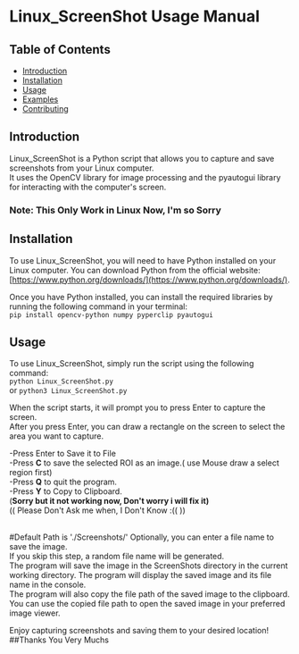 # Linux_ScreenShot Usage Manual

## Table of Contents
- [Introduction](#introduction)
- [Installation](#installation)
- [Usage](#usage)
- [Examples](#examples)
- [Contributing](#contributing)

## Introduction
Linux_ScreenShot is a Python script that allows you to capture and save screenshots from your Linux computer. <br>
It uses the OpenCV library for image processing and the pyautogui library for interacting with the computer's screen.<br>
### Note: This Only Work in Linux Now, I'm so Sorry

## Installation<br>
To use Linux_ScreenShot, you will need to have Python installed on your Linux computer. You can download Python from the official website:
<br>[https://www.python.org/downloads/](https://www.python.org/downloads/).

Once you have Python installed, you can install the required libraries by running the following command in your terminal:<br>
<code>pip install opencv-python numpy pyperclip pyautogui</code><br>

## Usage
To use Linux_ScreenShot, simply run the script using the following command:<br>
<code>python Linux_ScreenShot.py</code> <br>or <code>python3 Linux_ScreenShot.py</code><br>

When the script starts, it will prompt you to press Enter to capture the screen. <br>
After you press Enter, you can draw a rectangle on the screen to select the area you want to capture. <br>

-Press Enter to Save it to File <br>
-Press <b>C</b> to save the selected ROI as an image.( use Mouse draw a select region first) <br>
-Press <b>Q</b> to quit the program.<br>
-Press <b>Y</b> to Copy to Clipboard.<br>
(<b>Sorry but it not working now, Don't worry i will fix it)</b> <br>
 (( Please Don't Ask me when, I Don't Know :(( ))<br>
<br>

#Default Path is './Screenshots/'
Optionally, you can enter a file name to save the image. <br>
If you skip this step, a random file name will be generated. <br>
The program will save the image in the ScreenShots directory in the current working directory. 
The program will display the saved image and its file name in the console. <br>
The program will also copy the file path of the saved image to the clipboard. <br>
You can use the copied file path to open the saved image in your preferred image viewer.<br>

Enjoy capturing screenshots and saving them to your desired location!
##Thanks You Very Muchs
